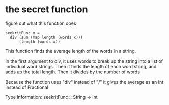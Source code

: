 # the secret function

figure out what this function does

```
seekritFunc x =
  div (sum (map length (words x)))
      (length (words x))
```

This function finds the average length of the words in a string. 

In the first argument to div, it uses words to break up the string
into a list of individual word strings. 
Then it finds the length of each word string, and adds up the total length. 
Then it divides by the number of words

Because the function uses "div" instead of "/" it gives the average as an
Int instead of Fractional

Type information:
seekritFunc :: String -> Int
